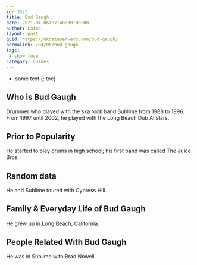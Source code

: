 ```yaml
---
id: 3523
title: Bud Gaugh
date: 2021-04-06T07:48:30+00:00
author: Laima
layout: post
guid: https://ukdataservers.com/bud-gaugh/
permalink: /04/06/bud-gaugh
tags:
 - show love
category: Guides
---
```


* some text
{: toc}


## Who is Bud Gaugh
                  
                  
                  
Drummer who played with the ska rock band Sublime from 1988 to 1996. From 1997 until 2002, he played with the Long Beach Dub Allstars.
                  
              
            
              
            
                
                
                
## Prior to Popularity
                  
                  
                  
He started to play drums in high school; his first band was called The Juice Bros.
                  
              
            
              
            
                
                
                
## Random data
                  
                  
                  
He and Sublime toured with Cypress Hill.
                  
              
            
              
            
                
                
                
## Family & Everyday Life of Bud Gaugh
                  
                  
                  
He grew up in Long Beach, California.
                  
              
            
              
            
                
                
                
## People Related With Bud Gaugh
                  
                  
                  
He was in Sublime with Brad Nowell.
                  
              
            
              
            
                
              
            
              
              
            
            
              
            
          
          
          